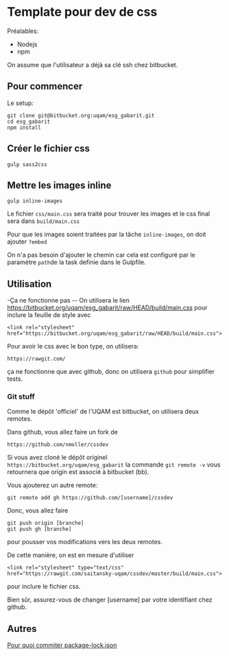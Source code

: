 # Template pour dev de css

Préalables:
- Nodejs
- npm

On assume que l'utilisateur a déjà sa clé ssh chez bitbucket.

## Pour commencer
Le setup:
```
git clone git@bitbucket.org:uqam/esg_gabarit.git
cd esg_gabarit
npm install
```

## Créer le fichier css

```
gulp sass2css
```

## Mettre les images inline

```
gulp inline-images
```

Le fichier `css/main.css` sera traité pour trouver les images et le css final sera dans `build/main.css`

Pour que les images soient traitées par la tâche `inline-images`, on doit ajouter `?embed`

On n'a pas besoin d'ajouter le chemin car cela est configuré par le paramètre `path`de la task definie dans le
Gulpfile.

## Utilisation

-Ça ne fonctionne pas --
On utilisera le lien
https://bitbucket.org/uqam/esg_gabarit/raw/HEAD/build/main.css
pour inclure la feuille de style avec
```
<link rel="stylesheet" href="https://bitbucket.org/uqam/esg_gabarit/raw/HEAD/build/main.css">
```

Pour avoir le css avec le bon type, on utilisera:
```
https://rawgit.com/
```
ça ne fonctionne que avec github, donc on utilisera `github` pour simplifier tests.


### Git stuff

Comme le dépôt 'officiel' de l'UQAM est bitbucket, on utilisera deux remotes.

Dans github, vous allez faire un fork de
```
https://github.com/nmoller/cssdev
```

Si vous avez cloné le dépôt originel `https://bitbucket.org/uqam/esg_gabarit` la commande
`git remote -v` vous retournera que origin est associé à bitbucket (bb).

Vous ajouterez un autre remote:
```
git remote add gh https://github.com/[username]/cssdev
```

Donc, vous allez faire
```
git push origin [branche]
git push gh [branche]
```
pour pousser vos modifications vers les deux remotes.

De cette manière, on est en mesure d'utiliser

```
<link rel="stylesheet" type="text/css" href="https://rawgit.com/saitansky-uqam/cssdev/master/build/main.css">
```
pour inclure le fichier css.

Bien sûr, assurez-vous de changer [username] par votre identifiant chez github.



## Autres

[Pour quoi commiter package-lock.json](https://stackoverflow.com/questions/44206782/do-i-commit-the-package-lock-json-file-created-by-npm-5)
